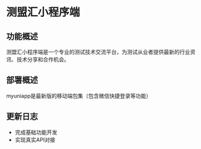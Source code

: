 # 测盟汇小程序端
## 功能概述
测盟汇小程序端是一个专业的测试技术交流平台，为测试从业者提供最新的行业资讯、技术分享和合作机会。
## 部署概述
myuniapp是最新版的移动端包集（包含微信快捷登录等功能）
## 更新日志
- 完成基础功能开发
- 实现真实API对接

